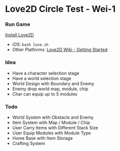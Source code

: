 # Love2D Circle Test - Wei-1

### Run Game

[Install Love2D](https://love2d.org/#download)

 - iOS: `bash love.sh`
 - Other Platforms: [Love2D Wiki - Getting Started](https://love2d.org/wiki/Getting_Started)

### Idea

 - Have a character selection stage
 - Have a world selection stage
 - World Design with Boundary and Enemy
 - Enemy drop world map, module, chip
 - Char can equip up to 5 modules

### Todo

 - World System with Obstacle and Enemy
 - Item System with Map / Module / Chip
 - User Carry Items with Different Stack Size
 - User Equip Modules with Module Type
 - Home Base with Item Storage
 - Crafting System
